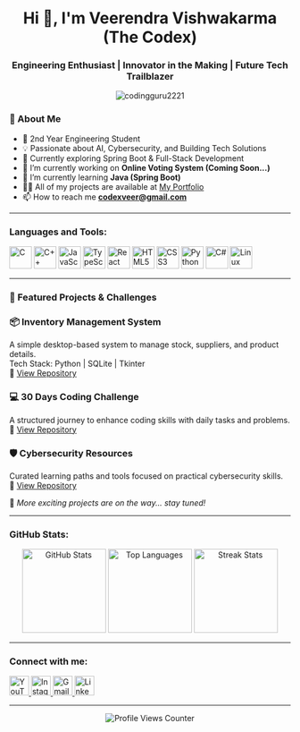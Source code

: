 <h1 align="center">Hi 👋, I'm Veerendra Vishwakarma (The Codex)</h1>
<h3 align="center">Engineering Enthusiast | Innovator in the Making | Future Tech Trailblazer</h3>

<p align="center"> 
  <img src="https://komarev.com/ghpvc/?username=codingguru2221&label=Profile%20views&color=0e75b6&style=flat" alt="codingguru2221" /> 
</p>

### 🚀 About Me

- 🌟 2nd Year Engineering Student  
- 💡 Passionate about AI, Cybersecurity, and Building Tech Solutions  
- 🎯 Currently exploring Spring Boot & Full-Stack Development  
- 🔭 I’m currently working on **Online Voting System (Coming Soon...)**  
- 🌱 I’m currently learning **Java (Spring Boot)**  
- 👨‍💻 All of my projects are available at [My Portfolio](https://codingguru2221.github.io/Portfolio/)  
- 📫 How to reach me **codexveer@gmail.com**

---

<h3 align="left">Languages and Tools:</h3>
<p align="left"> 
  <img src="https://cdn.jsdelivr.net/gh/devicons/devicon/icons/c/c-original.svg" alt="C" width="40" height="40"/>
  <img src="https://cdn.jsdelivr.net/gh/devicons/devicon/icons/cplusplus/cplusplus-original.svg" alt="C++" width="40" height="40"/>
  <img src="https://cdn.jsdelivr.net/gh/devicons/devicon/icons/javascript/javascript-original.svg" alt="JavaScript" width="40" height="40"/>
  <img src="https://cdn.jsdelivr.net/gh/devicons/devicon/icons/typescript/typescript-original.svg" alt="TypeScript" width="40" height="40"/>
  <img src="https://cdn.jsdelivr.net/gh/devicons/devicon/icons/react/react-original.svg" alt="React" width="40" height="40"/>
  <img src="https://cdn.jsdelivr.net/gh/devicons/devicon/icons/html5/html5-original.svg" alt="HTML5" width="40" height="40"/>
  <img src="https://cdn.jsdelivr.net/gh/devicons/devicon/icons/css3/css3-original.svg" alt="CSS3" width="40" height="40"/>
  <img src="https://cdn.jsdelivr.net/gh/devicons/devicon/icons/python/python-original.svg" alt="Python" width="40" height="40"/>
  <img src="https://cdn.jsdelivr.net/gh/devicons/devicon/icons/csharp/csharp-original.svg" alt="C#" width="40" height="40"/>
  <img src="https://cdn.jsdelivr.net/gh/devicons/devicon/icons/linux/linux-original.svg" alt="Linux" width="40" height="40"/>
</p>

---

<h3 align="left">🌟 Featured Projects & Challenges</h3>

### 📦 Inventory Management System
A simple desktop-based system to manage stock, suppliers, and product details.  
Tech Stack: Python | SQLite | Tkinter  
🔗 [View Repository](https://github.com/codingguru2221/Inventory-management-system)


### 💻 30 Days Coding Challenge
A structured journey to enhance coding skills with daily tasks and problems.  
🔗 [View Repository](https://github.com/codingguru2221/30-days-coding-Challenge)



### 🛡️ Cybersecurity Resources
Curated learning paths and tools focused on practical cybersecurity skills.  
🔗 [View Repository](https://github.com/codingguru2221/CyberSecurity)



🚧 _More exciting projects are on the way... stay tuned!_

---

<h3 align="left">GitHub Stats:</h3>
<div align="center">
  <img src="https://github-readme-stats.vercel.app/api?username=codingguru2221&show_icons=true&include_all_commits=true&count_private=true&theme=dracula&hide_border=false" height="150" alt="GitHub Stats"  />
  <img src="https://github-readme-stats.vercel.app/api/top-langs?username=codingguru2221&show_icons=true&locale=en&layout=compact&theme=dracula&hide_border=false" height="150" alt="Top Languages"  />
  <img src="https://github-readme-streak-stats.herokuapp.com/?user=codingguru2221&theme=dracula&hide_border=false" height="150" alt="Streak Stats"  />
</div>

---

<h3 align="left">Connect with me:</h3>
<p align="left">
  <a href="https://www.youtube.com/@code_ideas" target="_blank">
    <img src="https://img.shields.io/static/v1?message=YouTube&logo=youtube&label=&color=FF0000&logoColor=white&labelColor=&style=for-the-badge" height="35" alt="YouTube" />
  </a>
  <a href="https://www.instagram.com/__the_codex__/" target="_blank">
    <img src="https://img.shields.io/static/v1?message=Instagram&logo=instagram&label=&color=E4405F&logoColor=white&labelColor=&style=for-the-badge" height="35" alt="Instagram" />
  </a>
  <a href="mailto:codexveer@gmail.com" target="_blank">
    <img src="https://img.shields.io/static/v1?message=Gmail&logo=gmail&label=&color=D14836&logoColor=white&labelColor=&style=for-the-badge" height="35" alt="Gmail" />
  </a>
  <a href="https://www.linkedin.com/in/veerendra-vishwakarma-0028a8344/" target="_blank">
    <img src="https://img.shields.io/static/v1?message=LinkedIn&logo=linkedin&label=&color=0077B5&logoColor=white&labelColor=&style=for-the-badge" height="35" alt="LinkedIn" />
  </a>
</p>

---

<div align="center">
  <img src="https://profile-counter.glitch.me/codingguru2221/count.svg?" alt="Profile Views Counter" />
</div>
